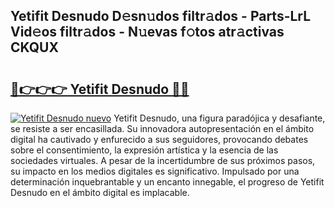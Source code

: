 ## Yetifit Desnudo D𝚎sn𝚞dos filtr𝚊dos - Parts-LrL Vid𝚎os filtr𝚊dos - N𝚞evas f𝚘tos atr𝚊ctivas CKQUX

# <h2><a href="http://mb8isad.tromn.icu/?c=Yetifit+Desnudo">🔗👉👉👉 Yetifit Desnudo 🔗🔗</a></h2>

[![Yetifit Desnudo nuevo](https://i.imgur.com/pEAQMta.gif)](http://mb8isad.tromn.icu/?c=Yetifit+Desnudo)
Yetifit Desnudo, una figura paradójica y desafiante, se resiste a ser encasillada. Su innovadora autopresentación en el ámbito digital ha cautivado y enfurecido a sus seguidores, provocando debates sobre el consentimiento, la expresión artística y la esencia de las sociedades virtuales. A pesar de la incertidumbre de sus próximos pasos, su impacto en los medios digitales es significativo. Impulsado por una determinación inquebrantable y un encanto innegable, el progreso de Yetifit Desnudo en el ámbito digital es implacable.
